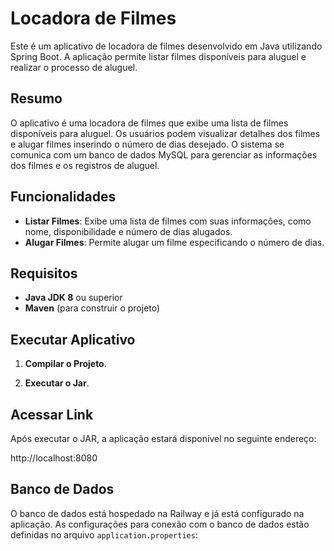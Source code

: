 # Locadora de Filmes

Este é um aplicativo de locadora de filmes desenvolvido em Java utilizando Spring Boot. A aplicação permite listar filmes disponíveis para aluguel e realizar o processo de aluguel.

## Resumo

O aplicativo é uma locadora de filmes que exibe uma lista de filmes disponíveis para aluguel. Os usuários podem visualizar detalhes dos filmes e alugar filmes inserindo o número de dias desejado. O sistema se comunica com um banco de dados MySQL para gerenciar as informações dos filmes e os registros de aluguel.

## Funcionalidades

- **Listar Filmes**: Exibe uma lista de filmes com suas informações, como nome, disponibilidade e número de dias alugados.
- **Alugar Filmes**: Permite alugar um filme especificando o número de dias.

## Requisitos

- **Java JDK 8** ou superior
- **Maven** (para construir o projeto)

## Executar Aplicativo

1. **Compilar o Projeto**.

2. **Executar o Jar**.

## Acessar Link

Após executar o JAR, a aplicação estará disponível no seguinte endereço:

http://localhost:8080

## Banco de Dados

O banco de dados está hospedado na Railway e já está configurado na aplicação. As configurações para conexão com o banco de dados estão definidas no arquivo `application.properties`:
